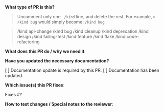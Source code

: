 **What type of PR is this?**
> Uncomment only one ` /kind` line, and delete the rest.
> For example, `> /kind bug` would simply become: `/kind bug`

> /kind api-change
> /kind bug
> /kind cleanup
> /kind deprecation
> /kind design
> /kind failing-test
> /kind feature
> /kind flake
> /kind code-refactoring


**What does this PR do / why we need it**:

**Have you updated the necessary documentation?**

[ ] Documentation update is required by this PR.
[ ] Documentation has been updated.

**Which issue(s) this PR fixes**:

Fixes #?

**How to test changes / Special notes to the reviewer**:
